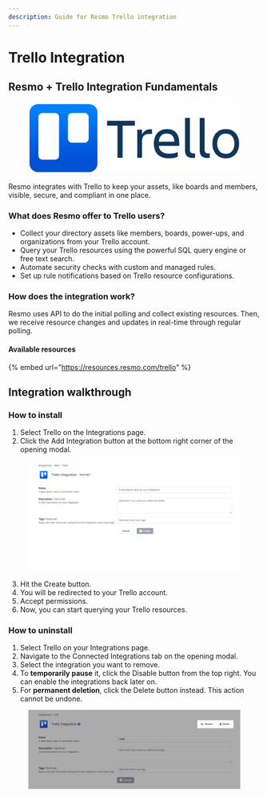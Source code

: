 ```yaml
---
description: Guide for Resmo Trello integration
---
```


# Trello Integration

## Resmo + Trello Integration Fundamentals

<figure><img src="../.gitbook/assets/trello-logo (1).png" alt=""><figcaption></figcaption></figure>

Resmo integrates with Trello to keep your assets, like boards and members, visible, secure, and compliant in one place.

### What does Resmo offer to Trello users?

* Collect your directory assets like members, boards, power-ups, and organizations from your Trello account.
* Query your Trello resources using the powerful SQL query engine or free text search.
* Automate security checks with custom and managed rules.
* Set up rule notifications based on Trello resource configurations.

### How does the integration work?

Resmo uses API to do the initial polling and collect existing resources. Then, we receive resource changes and updates in real-time through regular polling.

#### Available resources

{% embed url="https://resources.resmo.com/trello" %}

## Integration walkthrough

### How to install

1. Select Trello on the Integrations page.
2. Click the Add Integration button at the bottom right corner of the opening modal.

<figure><img src="../.gitbook/assets/trello-resmo-integration.png" alt=""><figcaption></figcaption></figure>

3. Hit the Create button.
4. You will be redirected to your Trello account.
5. Accept permissions.
6. Now, you can start querying your Trello resources.

### How to uninstall

1. Select Trello on your Integrations page.
2. Navigate to the Connected Integrations tab on the opening modal.
3. Select the integration you want to remove.
4. To **temporarily pause** it, click the Disable button from the top right. You can enable the integrations back later on.
5. For **permanent deletion**, click the Delete button instead. This action cannot be undone.

<figure><img src="../.gitbook/assets/delete-disable-buttons-trello.png" alt=""><figcaption></figcaption></figure>
